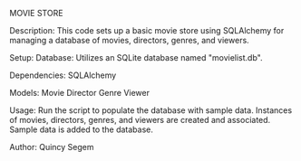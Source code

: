 MOVIE STORE

Description:
This code sets up a basic movie store using SQLAlchemy for managing a database of movies, directors, genres, and viewers.

Setup:
Database: Utilizes an SQLite database named "movielist.db".

Dependencies:
SQLAlchemy

Models:
Movie
Director
Genre
Viewer

Usage:
Run the script to populate the database with sample data.
Instances of movies, directors, genres, and viewers are created and associated.
Sample data is added to the database.

Author:
Quincy Segem







